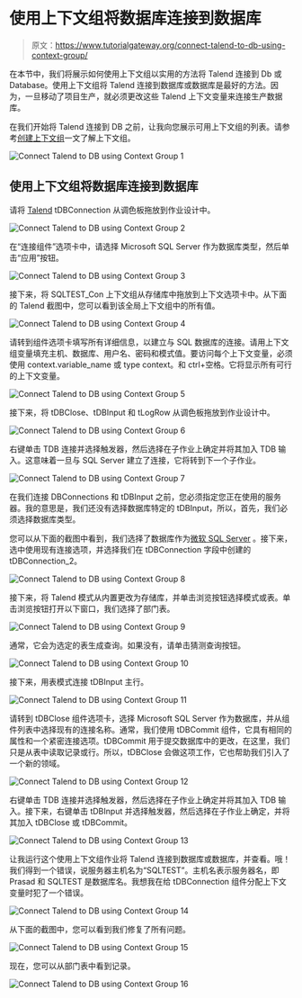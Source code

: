 # 使用上下文组将数据库连接到数据库

> 原文：<https://www.tutorialgateway.org/connect-talend-to-db-using-context-group/>

在本节中，我们将展示如何使用上下文组以实用的方法将 Talend 连接到 Db 或 Database。使用上下文组将 Talend 连接到数据库或数据库是最好的方法。因为，一旦移动了项目生产，就必须更改这些 Talend 上下文变量来连接生产数据库。

在我们开始将 Talend 连接到 DB 之前，让我向您展示可用上下文组的列表。请参考[创建上下文组](https://www.tutorialgateway.org/create-a-global-context-group-in-talend/)一文了解上下文组。

![Connect Talend to DB using Context Group 1](img/bd2dd86de45b14a57c031f3a1a161288.png)

## 使用上下文组将数据库连接到数据库

请将 [Talend](https://www.tutorialgateway.org/talend-tutorial/) tDBConnection 从调色板拖放到作业设计中。

![Connect Talend to DB using Context Group 2](img/1ad0c73a9998ee4d4a805785b4c180ac.png)

在“连接组件”选项卡中，请选择 Microsoft SQL Server 作为数据库类型，然后单击“应用”按钮。

![Connect Talend to DB using Context Group 3](img/8270984279ea647ff75fe9f03d8e908e.png)

接下来，将 SQLTEST_Con 上下文组从存储库中拖放到上下文选项卡中。从下面的 Talend 截图中，您可以看到该全局上下文组中的所有值。

![Connect Talend to DB using Context Group 4](img/0014357ac2795f736b2cbcd8354ae035.png)

请转到组件选项卡填写所有详细信息，以建立与 SQL 数据库的连接。请用上下文组变量填充主机、数据库、用户名、密码和模式值。要访问每个上下文变量，必须使用 context.variable_name 或 type context。和 ctrl+空格。它将显示所有可行的上下文变量。

![Connect Talend to DB using Context Group 5](img/bd8db7b536d4e08e832eee751e13a5f0.png)

接下来，将 tDBClose、tDBInput 和 tLogRow 从调色板拖放到作业设计中。

![Connect Talend to DB using Context Group 6](img/2ccb73baebb4d89554a21ad9e4178ae4.png)

右键单击 TDB 连接并选择触发器，然后选择在子作业上确定并将其加入 TDB 输入。这意味着一旦与 SQL Server 建立了连接，它将转到下一个子作业。

![Connect Talend to DB using Context Group 7](img/3b57c0a19fd959739622e19ed7ae1b37.png)

在我们连接 DBConnections 和 tDBInput 之前，您必须指定您正在使用的服务器。我的意思是，我们还没有选择数据库特定的 tDBInput，所以，首先，我们必须选择数据库类型。

您可以从下面的截图中看到，我们选择了数据库作为[微软 SQL Server](https://www.tutorialgateway.org/sql/) 。接下来，选中使用现有连接选项，并选择我们在 tDBConnection 字段中创建的 tDBConnection_2。

![Connect Talend to DB using Context Group 8](img/0fb199c2fb5881af8471843cb1c79aa8.png)

接下来，将 Talend 模式从内置更改为存储库，并单击浏览按钮选择模式或表。单击浏览按钮打开以下窗口，我们选择了部门表。

![Connect Talend to DB using Context Group 9](img/6df0b529246a34282b346db5017db4fd.png)

通常，它会为选定的表生成查询。如果没有，请单击猜测查询按钮。

![Connect Talend to DB using Context Group 10](img/03e87071635d7a14140116454d911bbd.png)

接下来，用表模式连接 tDBInput 主行。

![Connect Talend to DB using Context Group 11](img/e3e5f48af053a7bc6bada47b3ed1f4c0.png)

请转到 tDBClose 组件选项卡，选择 Microsoft SQL Server 作为数据库，并从组件列表中选择现有的连接名称。通常，我们使用 tDBCommit 组件，它具有相同的属性和一个紧密连接选项。tDBCommit 用于提交数据库中的更改，在这里，我们只是从表中读取记录或行。所以，tDBClose 会做这项工作，它也帮助我们引入了一个新的领域。

![Connect Talend to DB using Context Group 12](img/1725279ac16a5c4b8f1fb759bd681ef7.png)

右键单击 TDB 连接并选择触发器，然后选择在子作业上确定并将其加入 TDB 输入。接下来，右键单击 tDBInput 并选择触发器，然后选择在子作业上确定，并将其加入 tDBClose 或 tDBCommit。

![Connect Talend to DB using Context Group 13](img/b726601363f45c0a71cb3c78a3724367.png)

让我运行这个使用上下文组作业将 Talend 连接到数据库或数据库，并查看。哦！我们得到一个错误，说服务器主机名为“SQLTEST”。主机名表示服务器名，即 Prasad 和 SQLTEST 是数据库名。我想我在给 tDBConnection 组件分配上下文变量时犯了一个错误。

![Connect Talend to DB using Context Group 14](img/9d3b5d539d1632f02d9d14205ee4b6b8.png)

从下面的截图中，您可以看到我们修复了所有问题。

![Connect Talend to DB using Context Group 15](img/270af29daa8ea30d83481c764374e440.png)

现在，您可以从部门表中看到记录。

![Connect Talend to DB using Context Group 16](img/1f8fdcbdedfe2efd2dffc4cb88de1ece.png)